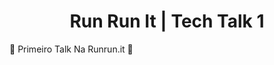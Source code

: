 <h1 style="text-align: center">Run Run It | Tech Talk 1</h1>

:tada: Primeiro Talk Na Runrun.it :tada:
